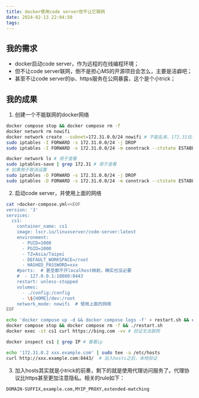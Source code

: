 ```yaml
---
title: docker使用code server但不让它联网
date: 2024-02-13 22:04:50
tags:
---
```


## 我的需求

- docker启动code server，作为远程的在线编程环境；
- 但不让code server联网，倒不是担心MS的开源项目会怎么，主要是洁癖吧；
- 甚至不让code server的ip、https服务在公网暴露，这个是个小trick；

## 我的成果

1. 创建一个不能联网的docker网络

```bash
docker compose stop && docker compose rm -f 
docker network rm nowifi
docker network create --subnet=172.31.0.0/24 nowifi # 不能乱来、172.31估计时最大的段了
sudo iptables -I FORWARD -s 172.31.0.0/24 -j DROP
sudo iptables -I FORWARD -s 172.31.0.0/24 -m conntrack --ctstate ESTABLISHED,RELATED 

docker network ls # 用于查看
sudo iptables-save | grep 172.31 # 用于查看
# 如果用于取消设置
sudo iptables -D FORWARD -s 172.31.0.0/24 -j DROP
sudo iptables -D FORWARD -s 172.31.0.0/24 -m conntrack --ctstate ESTABLISHED,RELATED
```

2. 启动code server，并使用上面的网络

```bash
cat >docker-compose.yml<<EOF
version: '3'
services:
  cs1:
    container_name: cs1
    image: lscr.io/linuxserver/code-server:latest
    environment:
      - PUID=1000
      - PGID=1000
      - TZ=Asia/Taipei
      - DEFAULT_WORKSPACE=/root
      - HASHED_PASSWORD=xxx
    #ports:  # 甚至都不开localhost映射，确实也没必要
    #  - 127.0.0.1:18080:8443
    restart: unless-stopped
    volumes:
      - ./config:/config
      - \${HOME}/dev:/root
    network_mode: nowifi  # 使用上面的网络
EOF

echo 'docker compose up -d && docker compose logs -f' > restart.sh && chmod +x restart.sh
docker compose stop && docker compose rm -f && ./restart.sh
docker exec -it cs1 curl https://bing.com -vv # 验证无法联网

docker inspect cs1 | grep IP # 看看ip

echo '172.31.0.2 xxx.example.com' | sudo tee -a /etc/hosts
curl http://xxx.example.com:8443/  # 加入hosts之后，本地验证
```

3. 加入hosts其实就是小trick的前奏，剩下的就是使用代理访问服务了。代理协议比https甚至更加注意隐私。相关的rule如下：
```
DOMAIN-SUFFIX,example.com,MYIP_PROXY,extended-matching
```
